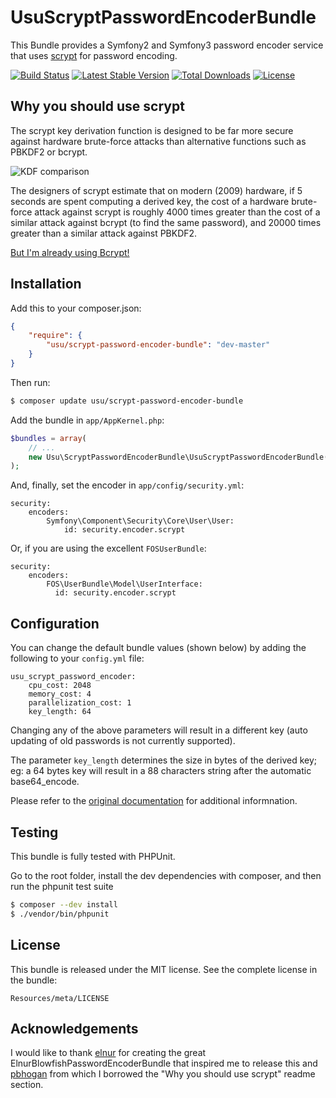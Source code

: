 UsuScryptPasswordEncoderBundle
==============================

This Bundle provides a Symfony2 and Symfony3 password encoder service that uses [scrypt](http://en.wikipedia.org/wiki/Scrypt) for password encoding.

[![Build Status](https://travis-ci.org/andreausu/UsuScryptPasswordEncoderBundle.png?branch=master)](https://travis-ci.org/andreausu/UsuScryptPasswordEncoderBundle) [![Latest Stable Version](https://poser.pugx.org/usu/scrypt-password-encoder-bundle/v/stable.svg)](https://packagist.org/packages/usu/scrypt-password-encoder-bundle) [![Total Downloads](https://poser.pugx.org/usu/scrypt-password-encoder-bundle/downloads.svg)](https://packagist.org/packages/usu/scrypt-password-encoder-bundle) [![License](https://poser.pugx.org/usu/scrypt-password-encoder-bundle/license.svg)](https://packagist.org/packages/usu/scrypt-password-encoder-bundle)


Why you should use scrypt
------------

The scrypt key derivation function is designed to be far more secure against hardware brute-force attacks than alternative functions such as PBKDF2 or bcrypt.

![KDF comparison](https://github.com/tarcieri/scrypt/raw/modern-readme/kdf-comparison.png)

The designers of scrypt estimate that on modern (2009) hardware, if 5 seconds are spent computing a derived key, the cost of a hardware brute-force attack against scrypt is roughly 4000 times greater than the cost of a similar attack against bcrypt (to find the same password), and 20000 times greater than a similar attack against PBKDF2.

[But I'm already using Bcrypt!](http://www.unlimitednovelty.com/2012/03/dont-use-bcrypt.html)


Installation
------------

Add this to your composer.json:

``` json
{
    "require": {
        "usu/scrypt-password-encoder-bundle": "dev-master"
    }
}
```

Then run:

``` bash
$ composer update usu/scrypt-password-encoder-bundle
```

Add the bundle in `app/AppKernel.php`:

``` php
$bundles = array(
    // ...
    new Usu\ScryptPasswordEncoderBundle\UsuScryptPasswordEncoderBundle(),
);
```

And, finally, set the encoder in `app/config/security.yml`:

    security:
        encoders:
            Symfony\Component\Security\Core\User\User:
                id: security.encoder.scrypt

Or, if you are using the excellent `FOSUserBundle`:

    security:
        encoders:
            FOS\UserBundle\Model\UserInterface:
              id: security.encoder.scrypt


Configuration
-------------

You can change the default bundle values (shown below) by adding the following to your `config.yml` file:

    usu_scrypt_password_encoder:
        cpu_cost: 2048
        memory_cost: 4
        parallelization_cost: 1
        key_length: 64

Changing any of the above parameters will result in a different key (auto updating of old passwords is not currently supported).

The parameter `key_length` determines the size in bytes of the derived key; eg: a 64 bytes key will result in a 88 characters string after the automatic base64_encode.

Please refer to the [original documentation](http://framework.zend.com/manual/2.2/en/modules/zend.crypt.key.derivation.html#scrypt-adapter) for additional informnation.

Testing
-------

This bundle is fully tested with PHPUnit.

Go to the root folder, install the dev dependencies with composer, and then run the phpunit test suite

``` bash
$ composer --dev install
$ ./vendor/bin/phpunit
```

License
-------

This bundle is released under the MIT license. See the complete license in the bundle:

    Resources/meta/LICENSE

Acknowledgements
----------------

I would like to thank [elnur](https://github.com/elnur) for creating the great ElnurBlowfishPasswordEncoderBundle
that inspired me to release this and [pbhogan](https://github.com/pbhogan/scrypt) from which I borrowed the "Why you should use scrypt" readme section.
